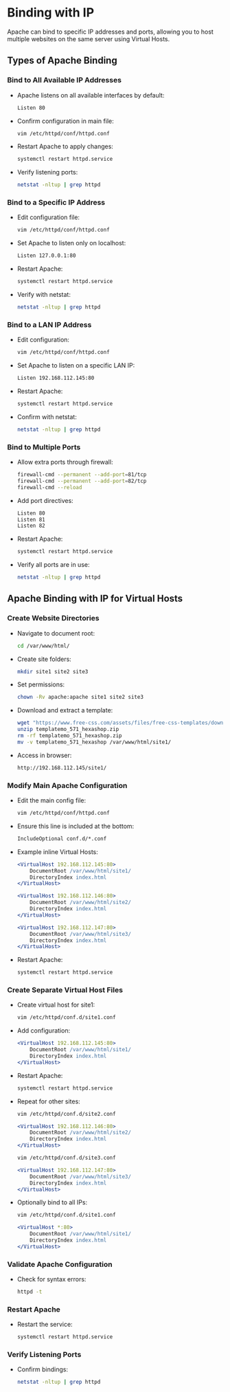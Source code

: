 # Binding with IP

Apache can bind to specific IP addresses and ports, allowing you to host multiple websites on the same server using Virtual Hosts.

## Types of Apache Binding

### Bind to All Available IP Addresses

* Apache listens on all available interfaces by default:

  ```bash
  Listen 80
  ```

* Confirm configuration in main file:

  ```bash
  vim /etc/httpd/conf/httpd.conf
  ```

* Restart Apache to apply changes:

  ```bash
  systemctl restart httpd.service
  ```

* Verify listening ports:

  ```bash
  netstat -nltup | grep httpd
  ```

### Bind to a Specific IP Address

* Edit configuration file:

  ```bash
  vim /etc/httpd/conf/httpd.conf
  ```

* Set Apache to listen only on localhost:

  ```bash
  Listen 127.0.0.1:80
  ```

* Restart Apache:

  ```bash
  systemctl restart httpd.service
  ```

* Verify with netstat:

  ```bash
  netstat -nltup | grep httpd
  ```

### Bind to a LAN IP Address

* Edit configuration:

  ```bash
  vim /etc/httpd/conf/httpd.conf
  ```

* Set Apache to listen on a specific LAN IP:

  ```bash
  Listen 192.168.112.145:80
  ```

* Restart Apache:

  ```bash
  systemctl restart httpd.service
  ```

* Confirm with netstat:

  ```bash
  netstat -nltup | grep httpd
  ```

### Bind to Multiple Ports

* Allow extra ports through firewall:

  ```bash
  firewall-cmd --permanent --add-port=81/tcp
  firewall-cmd --permanent --add-port=82/tcp
  firewall-cmd --reload
  ```

* Add port directives:

  ```bash
  Listen 80
  Listen 81
  Listen 82
  ```

* Restart Apache:

  ```bash
  systemctl restart httpd.service
  ```

* Verify all ports are in use:

  ```bash
  netstat -nltup | grep httpd
  ```



## Apache Binding with IP for Virtual Hosts

### Create Website Directories

* Navigate to document root:

  ```bash
  cd /var/www/html/
  ```

* Create site folders:

  ```bash
  mkdir site1 site2 site3
  ```

* Set permissions:

  ```bash
  chown -Rv apache:apache site1 site2 site3
  ```

* Download and extract a template:

  ```bash
  wget "https://www.free-css.com/assets/files/free-css-templates/download/page296/oxer.zip"
  unzip templatemo_571_hexashop.zip
  rm -rf templatemo_571_hexashop.zip
  mv -v templatemo_571_hexashop /var/www/html/site1/
  ```

* Access in browser:

  ```bash
  http://192.168.112.145/site1/
  ```



### Modify Main Apache Configuration

* Edit the main config file:

  ```bash
  vim /etc/httpd/conf/httpd.conf
  ```

* Ensure this line is included at the bottom:

  ```apache
  IncludeOptional conf.d/*.conf
  ```

* Example inline Virtual Hosts:

  ```apache
  <VirtualHost 192.168.112.145:80>
      DocumentRoot /var/www/html/site1/
      DirectoryIndex index.html
  </VirtualHost>

  <VirtualHost 192.168.112.146:80>
      DocumentRoot /var/www/html/site2/
      DirectoryIndex index.html
  </VirtualHost>

  <VirtualHost 192.168.112.147:80>
      DocumentRoot /var/www/html/site3/
      DirectoryIndex index.html
  </VirtualHost>
  ```

* Restart Apache:

  ```bash
  systemctl restart httpd.service
  ```



### Create Separate Virtual Host Files

* Create virtual host for site1:

  ```bash
  vim /etc/httpd/conf.d/site1.conf
  ```

* Add configuration:

  ```apache
  <VirtualHost 192.168.112.145:80>
      DocumentRoot /var/www/html/site1/
      DirectoryIndex index.html
  </VirtualHost>
  ```

* Restart Apache:

  ```bash
  systemctl restart httpd.service
  ```

* Repeat for other sites:

  ```bash
  vim /etc/httpd/conf.d/site2.conf
  ```

  ```apache
  <VirtualHost 192.168.112.146:80>
      DocumentRoot /var/www/html/site2/
      DirectoryIndex index.html
  </VirtualHost>
  ```

  ```bash
  vim /etc/httpd/conf.d/site3.conf
  ```

  ```apache
  <VirtualHost 192.168.112.147:80>
      DocumentRoot /var/www/html/site3/
      DirectoryIndex index.html
  </VirtualHost>
  ```

* Optionally bind to all IPs:

  ```bash
  vim /etc/httpd/conf.d/site1.conf
  ```

  ```apache
  <VirtualHost *:80>
      DocumentRoot /var/www/html/site1/
      DirectoryIndex index.html
  </VirtualHost>
  ```



### Validate Apache Configuration

* Check for syntax errors:

  ```bash
  httpd -t
  ```



### Restart Apache

* Restart the service:

  ```bash
  systemctl restart httpd.service
  ```



### Verify Listening Ports

* Confirm bindings:

  ```bash
  netstat -nltup | grep httpd
  ```
